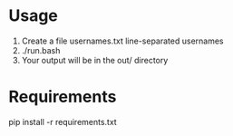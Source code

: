 Usage
===

1) Create a file usernames.txt line-separated usernames
2) ./run.bash
3) Your output will be in the out/ directory

Requirements
===

pip install -r requirements.txt